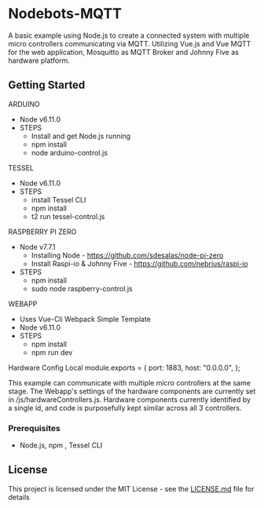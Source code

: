 # Nodebots-MQTT

A basic example using Node.js to create a connected system with multiple micro controllers communicating via MQTT. Utilizing Vue.js and Vue MQTT for the web application, Mosquitto as MQTT Broker and Johnny Five as hardware platform.

## Getting Started

ARDUINO
- Node v6.11.0
- STEPS
	- Install and get Node.js running
	- npm install
	- node arduino-control.js

TESSEL
- Node v6.11.0
- STEPS
	- install Tessel CLI
	- npm install
	- t2 run tessel-control.js

RASPBERRY PI ZERO
- Node v7.7.1
	- Installing Node - https://github.com/sdesalas/node-pi-zero
	- Install Raspi-io & Johnny Five - https://github.com/nebrius/raspi-io
- STEPS
	- npm install
	- sudo node raspberry-control.js


WEBAPP
- Uses Vue-Cli Webpack Simple Template
- Node v6.11.0
- STEPS
	- npm install
	- npm run dev


Hardware Config Local
module.exports = {
	port: 1883,
	host: "0.0.0.0",
};



This example can communicate with multiple micro controllers at the same stage. The Webapp's settings of the hardware components are currently set in /js/hardwareControllers.js. Hardware components currently identified by a single id, and code is purposefully kept similar across all 3 controllers.

### Prerequisites

- Node.js, npm , Tessel CLI


## License

This project is licensed under the MIT License - see the [LICENSE.md](LICENSE.md) file for details

